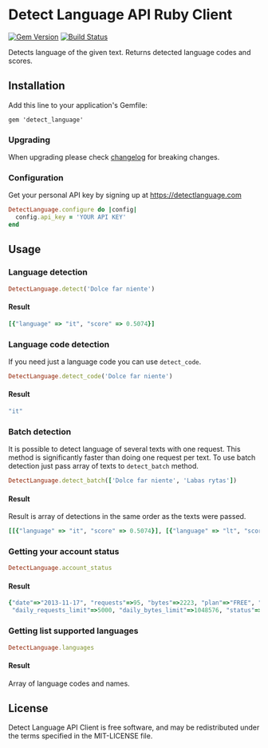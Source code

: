 Detect Language API Ruby Client
========

[![Gem Version](https://badge.fury.io/rb/detect_language.svg)](https://badge.fury.io/rb/detect_language)
[![Build Status](https://github.com/detectlanguage/detectlanguage-ruby/actions/workflows/main.yml/badge.svg)](https://github.com/detectlanguage/detectlanguage-ruby/actions)

Detects language of the given text. Returns detected language codes and scores.


## Installation

Add this line to your application's Gemfile:

```
gem 'detect_language'
```

### Upgrading

When upgrading please check [changelog](CHANGELOG.md) for breaking changes.

### Configuration

Get your personal API key by signing up at https://detectlanguage.com

```ruby
DetectLanguage.configure do |config|
  config.api_key = 'YOUR API KEY'
end
```

## Usage

### Language detection

```ruby
DetectLanguage.detect('Dolce far niente')
```

#### Result

```ruby
[{"language" => "it", "score" => 0.5074}]
```

### Language code detection

If you need just a language code you can use `detect_code`.

```ruby
DetectLanguage.detect_code('Dolce far niente')
```

#### Result

```ruby
"it"
```

### Batch detection

It is possible to detect language of several texts with one request.
This method is significantly faster than doing one request per text.
To use batch detection just pass array of texts to `detect_batch` method.

```ruby
DetectLanguage.detect_batch(['Dolce far niente', 'Labas rytas'])
```

#### Result

Result is array of detections in the same order as the texts were passed.

```ruby
[[{"language" => "it", "score" => 0.5074}], [{"language" => "lt", "score" => 0.3063}]]
```

### Getting your account status

```ruby
DetectLanguage.account_status
```

#### Result

```ruby
{"date"=>"2013-11-17", "requests"=>95, "bytes"=>2223, "plan"=>"FREE", "plan_expires"=>nil,
 "daily_requests_limit"=>5000, "daily_bytes_limit"=>1048576, "status"=>"ACTIVE"}
```

### Getting list supported languages

```ruby
DetectLanguage.languages
```

#### Result

Array of language codes and names.

## License

Detect Language API Client is free software, and may be redistributed under the terms specified in the MIT-LICENSE file.
